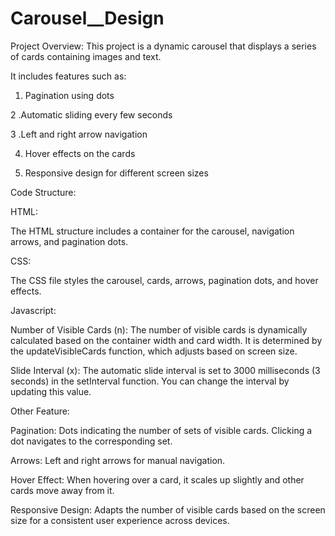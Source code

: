 ﻿# Carousel__Design
Project Overview:
This project is a dynamic carousel that displays a series of cards containing images and text.

It includes features such as:

1. Pagination using dots

2 .Automatic sliding every few seconds

3 .Left and right arrow navigation

4. Hover effects on the cards

5. Responsive design for different screen sizes


Code Structure:

HTML:

The HTML structure includes a container for the carousel, navigation arrows, and pagination dots.

CSS: 

The CSS file styles the carousel, cards, arrows, pagination dots, and hover effects.

Javascript:

Number of Visible Cards (n):
The number of visible cards is dynamically calculated based on the container width and card width. 
It is determined by the updateVisibleCards function, which adjusts based on screen size.

Slide Interval (x):
The automatic slide interval is set to 3000 milliseconds (3 seconds) in the setInterval function. 
You can change the interval by updating this value.

Other Feature:

Pagination: Dots indicating the number of sets of visible cards. Clicking a dot navigates to the corresponding set.

Arrows: Left and right arrows for manual navigation.

Hover Effect: When hovering over a card, it scales up slightly and other cards move away from it.

Responsive Design: Adapts the number of visible cards based on the screen size for a consistent user experience across devices.
